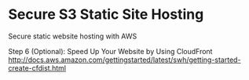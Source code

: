 # Secure S3 Static Site Hosting
Secure static website hosting with AWS


Step 6 (Optional): Speed Up Your Website by Using CloudFront  
http://docs.aws.amazon.com/gettingstarted/latest/swh/getting-started-create-cfdist.html
